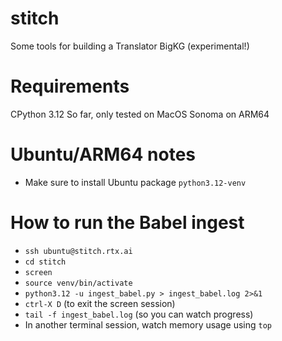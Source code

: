 # stitch
Some tools for building a Translator BigKG (experimental!) 

# Requirements
CPython 3.12
So far, only tested on MacOS Sonoma on ARM64

# Ubuntu/ARM64 notes
- Make sure to install Ubuntu package `python3.12-venv`

# How to run the Babel ingest
- `ssh ubuntu@stitch.rtx.ai`
- `cd stitch`
- `screen`
- `source venv/bin/activate`
- `python3.12 -u ingest_babel.py > ingest_babel.log 2>&1`
- `ctrl-X D` (to exit the screen session)
- `tail -f ingest_babel.log` (so you can watch progress)
- In another terminal session, watch memory usage using `top`
